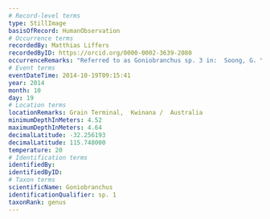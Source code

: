 ```yaml
---
# Record-level terms
type: StillImage
basisOfRecord: HumanObservation
# Occurrence terms
recordedBy: Matthias Liffers
recordedByID: https://orcid.org/0000-0002-3639-2080
occurrenceRemarks: "Referred to as Goniobranchus sp. 3 in:  Soong, G. Y., Wilson, N. G., & Reimer, J. D. (2020). A species complex within the red-reticulate Goniobranchus Pease, 1866 (Nudibranchia: Doridina: Chromodorididae). Marine Biodiversity, 50(2), 25. https://doi.org/10.1007/s12526-020-01048-w"
# Event terms
eventDateTime: 2014-10-19T09:15:41
year: 2014
month: 10
day: 19
# Location terms
locationRemarks: Grain Terminal,  Kwinana /  Australia
minimumDepthInMeters: 4.52
maximumDepthInMeters: 4.64
decimalLatitude: -32.256193
decimalLatitude: 115.748000
temperature: 20
# Identification terms
identifiedBy: 
identifiedByID: 
# Taxon terms
scientificName: Goniobranchus
identificationQualifier: sp. 1
taxonRank: genus
---
```


